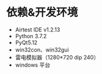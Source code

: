 # 依赖&开发环境

- Airtest IDE v1.2.13
- Python 3.7.2
- PyQt5.12
- win32con、win32gui
- 雷电模拟器（1280*720 dip 240）
- windows 平台
